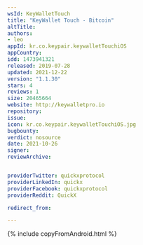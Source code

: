 ```yaml
---
wsId: KeyWalletTouch
title: "KeyWallet Touch - Bitcoin"
altTitle: 
authors:
- leo
appId: kr.co.keypair.keywalletTouchiOS
appCountry: 
idd: 1473941321
released: 2019-07-28
updated: 2021-12-22
version: "1.1.30"
stars: 4
reviews: 1
size: 20465664
website: http://keywalletpro.io
repository: 
issue: 
icon: kr.co.keypair.keywalletTouchiOS.jpg
bugbounty: 
verdict: nosource
date: 2021-10-26
signer: 
reviewArchive:


providerTwitter: quickxprotocol
providerLinkedIn: quickx
providerFacebook: quickxprotocol
providerReddit: QuickX

redirect_from:

---
```


 {% include copyFromAndroid.html %}
